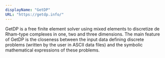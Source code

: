 ```yaml
---
displayName: "GetDP"
URL: "https://getdp.info/"
---
```


GetDP is a free finite element solver using mixed elements to discretize de Rham-type complexes in one, two and three dimensions. The main feature of GetDP is the closeness between the input data defining discrete problems (written by the user in ASCII data files) and the symbolic mathematical expressions of these problems.